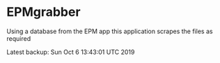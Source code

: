 # EPMgrabber
Using a database from the EPM app this application scrapes the files as required


Latest backup: Sun Oct 6 13:43:01 UTC 2019

